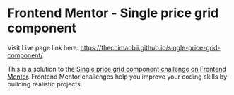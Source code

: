 # Frontend Mentor - Single price grid component

Visit Live page link here: https://thechimaobii.github.io/single-price-grid-component/

This is a solution to the [Single price grid component challenge on Frontend Mentor](https://www.frontendmentor.io/challenges/single-price-grid-component-5ce41129d0ff452fec5abbbc). Frontend Mentor challenges help you improve your coding skills by building realistic projects. 

